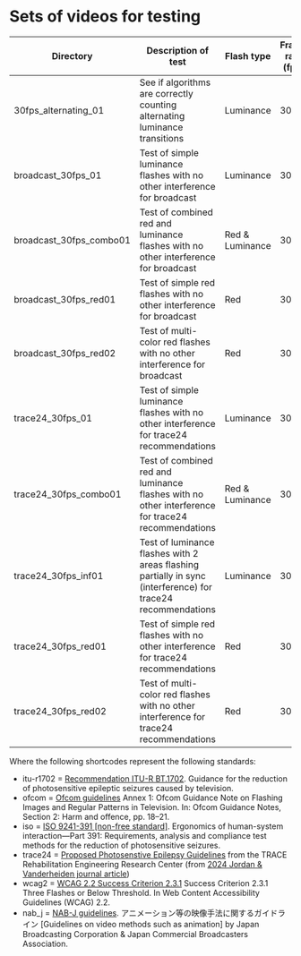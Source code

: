 # Sets of videos for testing

| Directory | Description of test | Flash type | Frame rate (fps) | Color | Dynamic Range | iso |itu_r1702 | ofcom | trace24 | wcag2 | nab_j |
| --- | --- | --- | --- | --- | --- | --- | --- | --- | --- | --- | --- |
| 30fps_alternating_01 | See if algorithms are correctly counting alternating luminance transitions | Luminance | 30 | sRGB | SDR | ✔️ | ✔️ | ✔️ | ✔️ | ✔️ | x |
| broadcast_30fps_01 | Test of simple luminance flashes with no other interference for broadcast | Luminance | 30 | sRGB | SDR | ✔️ | ✔️ | ✔️ | x | x | x |
| broadcast_30fps_combo01 | Test of combined red and luminance flashes with no other interference for broadcast | Red & Luminance | 30 | sRGB | SDR | ✔️ | ✔️ | ✔️ | x | x | x |
| broadcast_30fps_red01 | Test of simple red flashes with no other interference for broadcast | Red |30 | sRGB | SDR | ✔️ | ✔️ | ✔️ | x | x | x |
| broadcast_30fps_red02 | Test of multi-color red flashes with no other interference for broadcast | Red | 30 | sRGB | SDR | ✔️ | ✔️ | ✔️ | x | x | x |
| trace24_30fps_01 | Test of simple luminance flashes with no other interference for trace24 recommendations | Luminance | 30 | sRGB | SDR | x | x | x | ✔️ | x | x |
| trace24_30fps_combo01 | Test of combined red and luminance flashes with no other interference for trace24 recommendations | Red & Luminance | 30 | sRGB | SDR | x | x | x | ✔️ | x | x |
| trace24_30fps_inf01 | Test of luminance flashes with 2 areas flashing partially in sync (interference) for trace24 recommendations | Luminance | 30 | sRGB | SDR | x | x | x | ✔️ | x | x |
| trace24_30fps_red01 | Test of simple red flashes with no other interference for trace24 recommendations | Red |30 | sRGB | SDR | x | x | x | ✔️ | x | x |
| trace24_30fps_red02 | Test of multi-color red flashes with no other interference for trace24 recommendations | Red | 30 | sRGB | SDR | x | x | x | ✔️ | x | x |


Where the following shortcodes represent the following standards:
 - itu-r1702 = [Recommendation ITU-R BT.1702](https://www.itu.int/rec/R-REC-BT.1702/en). Guidance for the reduction of photosensitive epileptic seizures caused by television.
 - ofcom = [Ofcom guidelines](https://www.ofcom.org.uk/siteassets/resources/documents/tv-radio-and-on-demand/broadcast-guidance/programme-guidance/broadcast-code-guidance/section-2-guidance-notes.pdf) Annex 1: Ofcom Guidance Note on Flashing Images and Regular Patterns in Television. In: Ofcom Guidance Notes, Section 2: Harm and offence, pp. 18–21. 
 - iso = [ISO 9241-391 \[non-free standard\]](https://www.iso.org/standard/56350.html). Ergonomics of human-system interaction—Part 391: Requirements, analysis and compliance
test methods for the reduction of photosensitive seizures. 
 - trace24 = [Proposed Photosenstive Epilepsy Guidelines](https://github.com/traceRERC/pseGuidelines) from the TRACE Rehabilitation Engineering Research Center (from [2024 Jordan \& Vanderheiden journal article](https://doi.org/10.1145/3694790))
 - wcag2 = [WCAG 2.2 Success Criterion 2.3.1](https://www.w3.org/TR/WCAG22/#three-flashes-or-below-threshold) Success Criterion 2.3.1 Three Flashes or Below Threshold. In Web Content Accessibility Guidelines (WCAG) 2.2.
 - nab_j = [NAB-J guidelines](https://www.j-ba.or.jp/category/broadcasting/jba103852). アニメーション等の映像手法に関するガイドライン \[Guidelines on video methods such as animation\] by Japan Broadcasting Corporation & Japan Commercial Broadcasters Association.

